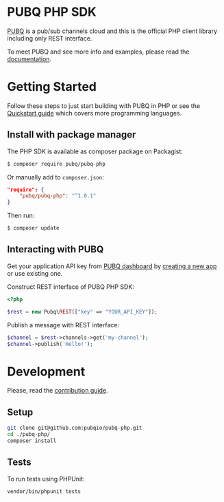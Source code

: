 # PUBQ PHP SDK

[PUBQ](https://pubq.io) is a pub/sub channels cloud and this is the official PHP client library including only REST interface.

To meet PUBQ and see more info and examples, please read the [documentation](https://pubq.io/docs).

# Getting Started

Follow these steps to just start building with PUBQ in PHP or see the [Quickstart guide](https://pubq.io/docs/getting-started/quickstart) which covers more programming languages.

## Install with package manager

The PHP SDK is available as composer package on Packagist:

```bash
$ composer require pubq/pubq-php
```

Or manually add to `composer.json`:

```json
"require": {
    "pubq/pubq-php": "^1.0.1"
}
```

Then run:

```bash
$ composer update
```

## Interacting with PUBQ

Get your application API key from [PUBQ dashboard](https://dashboard.pubq.io) by [creating a new app](https://dashboard.pubq.io/applications/create) or use existing one.

Construct REST interface of PUBQ PHP SDK:

```php
<?php

$rest = new Pubq\REST(["key" => "YOUR_API_KEY"]);
```

Publish a message with REST interface:

```php
$channel = $rest->channels->get('my-channel');
$channel->publish('Hello!');
```

# Development

Please, read the [contribution guide](https://pubq.io/docs/basics/contribution).

## Setup

```bash
git clone git@github.com:pubqio/pubq-php.git
cd ./pubq-php/
composer install
```

## Tests

To run tests using PHPUnit:

```bash
vendor/bin/phpunit tests
```
